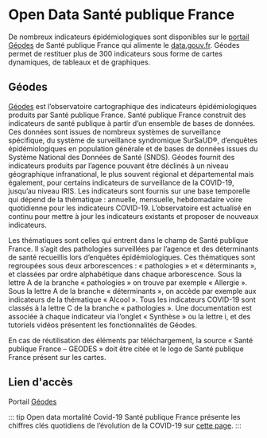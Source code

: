 # Open Data Santé publique France
<!-- SPDX-License-Identifier: MPL-2.0 -->

De nombreux indicateurs épidémiologiques sont disponibles sur le [portail Géodes](https://geodes.santepubliquefrance.fr) de Santé publique France qui alimente le [data.gouv.fr](https://www.data.gouv.fr/fr/organizations/sante-publique-france/). Géodes permet de restituer plus de 300 indicateurs sous forme de cartes dynamiques, de tableaux et de graphiques.

## Géodes
[Géodes](https://geodes.santepubliquefrance.fr/#c=article&page=P005) est l’observatoire cartographique des indicateurs épidémiologiques produits par Santé publique France. Santé publique France construit des indicateurs de santé publique à partir d’un ensemble de bases de données. Ces données sont issues de nombreux systèmes de surveillance spécifique, du système de surveillance syndromique SurSaUD®, d’enquêtes épidémiologiques en population générale et de bases de données issues du Système National des Données de Santé (SNDS). Géodes fournit des indicateurs produits par l’agence pouvant être déclinés à un niveau géographique infranational, le plus souvent régional et départemental mais également, pour certains indicateurs de surveillance de la COVID-19, jusqu’au niveau IRIS. Les indicateurs sont fournis sur une base temporelle qui dépend de la thématique : annuelle, mensuelle, hebdomadaire voire quotidienne pour les indicateurs COVID-19. L’observatoire est actualisé en continu pour mettre à jour les indicateurs existants et proposer de nouveaux indicateurs.  

Les thématiques sont celles qui entrent dans le champ de Santé publique France. Il s’agit des pathologies surveillées par l’agence et des déterminants de santé recueillis lors d’enquêtes épidémiologiques. Ces thématiques sont regroupées sous deux arborescences : « pathologies » et « déterminants », et classées par ordre alphabétique dans chaque arborescence. Sous la lettre A de la branche « pathologies » on trouve par exemple « Allergie ». Sous la lettre A de la branche « déterminants », on accède par exemple aux indicateurs de la thématique « Alcool ». Tous les indicateurs COVID-19 sont classés à la lettre C de la branche « pathologies ».
Une documentation est associée à chaque indicateur via l’onglet « Synthèse » ou la lettre i, et des tutoriels vidéos présentent les fonctionnalités de Géodes.  

En cas de réutilisation des éléments par téléchargement, la source « Santé publique France – GEODES » doit être citée et le logo de Santé publique France présent sur les cartes.

## Lien d'accès
Portail [Géodes](https://geodes.santepubliquefrance.fr/#c=article&page=P005)


::: tip Open data mortalité Covid-19
Santé publique France présente les chiffres clés quotidiens de l’évolution de la COVID-19 sur [cette page](https://www.santepubliquefrance.fr/dossiers/coronavirus-covid-19/coronavirus-chiffres-cles-et-evolution-de-la-covid-19-en-france-et-dans-le-monde).
:::
